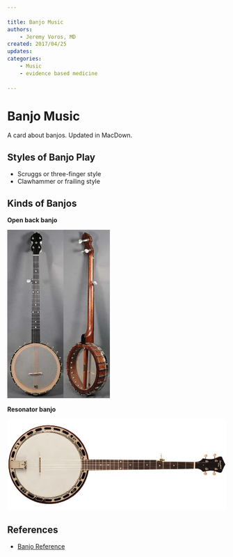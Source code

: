 ```yaml
---

title: Banjo Music
authors:
    - Jeremy Voros, MD
created: 2017/04/25
updates:
categories:
    - Music
    - evidence based medicine
 
---
```


# Banjo Music

A card about banjos. Updated in MacDown.

## Styles of Banjo Play

- Scruggs or three-finger style
- Clawhammer or frailing style

## Kinds of Banjos

**Open back banjo**

![open back banjo picture](image-1.jpg)

**Resonator banjo**

![resonator banjo picture](image-2.jpg)

## References

- [Banjo Reference](http://www.pubmed.com)
